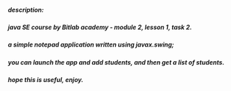 ##### description:

##### java SE course by Bitlab academy - module 2, lesson 1, task 2.

##### a simple notepad application written using javax.swing;

##### you can launch the app and add students, and then get a list of students.

##### hope this is useful, enjoy.
